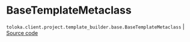 # BaseTemplateMetaclass
`toloka.client.project.template_builder.base.BaseTemplateMetaclass` | [Source code](https://github.com/Toloka/toloka-kit/blob/v1.1.0.post1/src/client/project/template_builder/base.py#L112)

